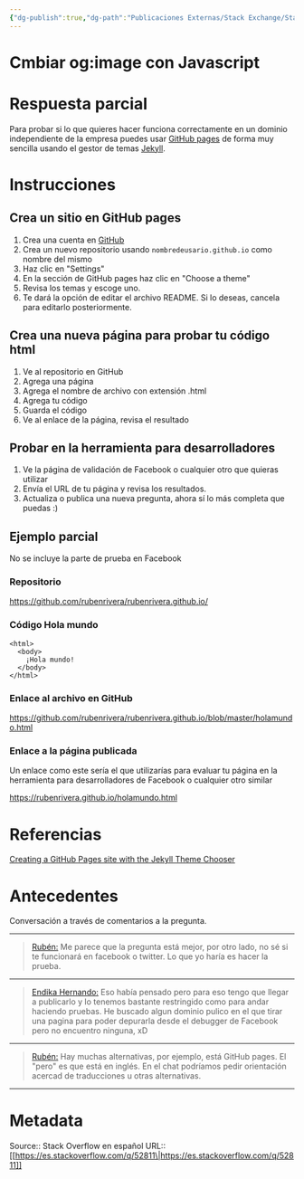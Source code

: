 ```yaml
---
{"dg-publish":true,"dg-path":"Publicaciones Externas/Stack Exchange/Stack Overflow en español/es.stackoverflow.com-52811.md","permalink":"/publicaciones-externas/stack-exchange/stack-overflow-en-espanol/es-stackoverflow-com-52811/","title":"Cmbiar og:image con Javascript","hide":true,"noteIcon":"\"0\"","created":"2024-04-03T12:49:10.353-06:00","updated":"2024-04-05T16:43:49.439-06:00"}
---
```


# Cmbiar og:image con Javascript

# Respuesta parcial

Para probar si lo que quieres hacer funciona correctamente en un dominio independiente de la empresa puedes usar [GitHub pages][1] de forma muy sencilla usando el gestor de temas [Jekyll][2].

# Instrucciones

## Crea un sitio en GitHub pages

1. Crea una cuenta en [GitHub][3]
2. Crea un nuevo repositorio usando `nombredeusario.github.io` como nombre del mismo
3. Haz clic en "Settings"
4. En la sección de GitHub pages haz clic en "Choose a theme"
5. Revisa los temas y escoge uno.
6. Te dará la opción de editar el archivo README. Si lo deseas, cancela para editarlo posteriormente.

## Crea una nueva página para probar tu código html

1. Ve al repositorio en GitHub  
1. Agrega una página  
1. Agrega el nombre de archivo con extensión .html  
1. Agrega tu código  
1. Guarda el código   
1. Ve al enlace de la página, revisa el resultado  

## Probar en la herramienta para desarrolladores 
1. Ve la página de validación de Facebook o cualquier otro que quieras utilizar  
2. Envía el URL de tu página y revisa los resultados.
3. Actualiza o publica una nueva pregunta, ahora sí lo más completa que puedas :)

## Ejemplo parcial
No se incluye la parte de prueba en Facebook

### Repositorio  

https://github.com/rubenrivera/rubenrivera.github.io/

### Código Hola mundo

    <html>
      <body>
        ¡Hola mundo!
      </body>
    </html>

### Enlace al archivo en GitHub

https://github.com/rubenrivera/rubenrivera.github.io/blob/master/holamundo.html

### Enlace a la página publicada  

Un enlace como este sería el que utilizarías para evaluar tu página en la herramienta para desarrolladores de Facebook o cualquier otro similar

https://rubenrivera.github.io/holamundo.html

# Referencias

[Creating a GitHub Pages site with the Jekyll Theme Chooser][4]

# Antecedentes

Conversación a través de comentarios a la pregunta.

<hr>

> [Rubén:][5] Me parece que la pregunta está mejor, por otro lado, no sé si te funcionará en facebook o twitter. Lo que yo haría es hacer la prueba.

<hr>

> [Endika Hernando:][6] Eso había pensado pero para eso tengo que llegar a publicarlo y lo tenemos bastante restringido como para andar haciendo pruebas. He buscado algun dominio pulico en el que tirar una pagina para poder depurarla desde el debugger de Facebook pero no encuentro ninguna, xD

<hr>

> [Rubén:][7] Hay muchas alternativas, por ejemplo, está GitHub pages. El "pero" es que está en inglés. En el chat podríamos pedir orientación acercad de traducciones u otras alternativas.

<hr>


  [1]: https://pages.github.com/
  [2]: https://jekyllrb.com/
  [3]: http://github.com
  [4]: https://help.github.com/articles/creating-a-github-pages-site-with-the-jekyll-theme-chooser/
  [5]: https://es.stackoverflow.com/questions/52644/cmbiar-ogimage-con-javascript/52811#comment93438_52644
  [6]: https://es.stackoverflow.com/questions/52644/cmbiar-ogimage-con-javascript/52811#comment93442_52644
  [7]: https://es.stackoverflow.com/questions/52644/cmbiar-ogimage-con-javascript/52811#comment93458_52644

# Metadata
Source:: Stack Overflow en español
URL:: [[https://es.stackoverflow.com/q/52811\|https://es.stackoverflow.com/q/52811]]

